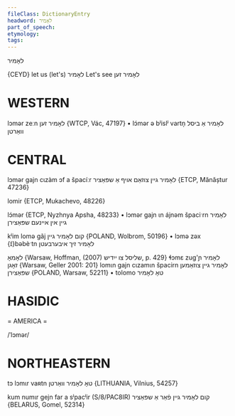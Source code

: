 ```yaml
---
fileClass: DictionaryEntry
headword: לאָמיר
part_of_speech: 
etymology: 
tags: 
---
```

לאָמיר

{CEYD}
let us (let's) לאָמיר
Let's see לאָמיר זען

WESTERN
========

lɔmər zeːn לאָמיר זען {WTCP, Vác, 47197}
	•	lɔ́mər ə bʲislʲ vartn̩ לאָמיר אַ ביסל וואַרטן

CENTRAL
========

lɔmər gajn cɩzàm ɔf a špacíːr לאָמיר גיין צוזאַם אויף אַ שפּאַציר {ETCP, Mănăștur 47236}

lomir {ETCP, Mukachevo, 48226}

lɔ́mər {ETCP, Nyzhnya Apsha, 48233}
	•	lɔmər gajn ɩn ájnəm špaciˑrn לאָמיר גיין אין איינעם שפּאַצירן

kʲim lomə gãj קום לאָמיר גיין {POLAND, Wolbrom, 50196}
	•	lɔmə zəx {ɪ́}bəbèˑtn לאָמיר זיך איבערבעטן

לאָמאָ {Warsaw, Hoffman, (2007) שליסל צו ייִדיש, p. 429}
ɬɔmɛ zug'ɲ לאָמיר זאָגן {Warsaw, Geller 2001: 201}
lomɩn gajn cɩzamɩn špacirn לאָמיר גיין צוזאַמען שפּאַצירן {POLAND, Warsaw, 52211}
	•	tolomo טאָ לאָמיר

HASIDIC
=======
= AMERICA = 

/ˈlɔmər/

NORTHEASTERN
==============

tɔ lɔmɩr vaʀtn טאָ לאָמיר וואַרטן {LITHUANIA, Vilnius, 54257}

kum numɩr gejn far a sʲpacʲir (S/8/PAC8IR) קום לאָמיר גיין פֿאַר אַ שפּאַציר {BELARUS, Gomel, 52314}
